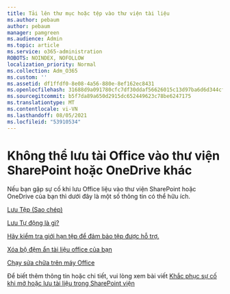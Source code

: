 ```yaml
---
title: Tải lên thư mục hoặc tệp vào thư viện tài liệu
ms.author: pebaum
author: pebaum
manager: pamgreen
ms.audience: Admin
ms.topic: article
ms.service: o365-administration
ROBOTS: NOINDEX, NOFOLLOW
localization_priority: Normal
ms.collection: Adm_O365
ms.custom: ''
ms.assetid: df1ffdf0-8e08-4a56-880e-8ef162ec8431
ms.openlocfilehash: 31688d9a091780cfc7df30ddaf56626015c13d97ba6d6d344cf93b3536c2e0e7
ms.sourcegitcommit: b5f7da89a650d2915dc652449623c78be6247175
ms.translationtype: MT
ms.contentlocale: vi-VN
ms.lasthandoff: 08/05/2021
ms.locfileid: "53910534"
---
```

# <a name="cannot-save-office-documents-to-sharepoint-or-onedrive-document-libraries"></a>Không thể lưu tài Office vào thư viện SharePoint hoặc OneDrive khác

Nếu bạn gặp sự cố khi lưu Office liệu vào thư viện SharePoint hoặc OneDrive của bạn thì dưới đây là một số thông tin có thể hữu ích.

[Lưu Tệp (Sao chép)](https://support.office.com/article/save-a-file-in-microsoft-office-a7f0a209-ad22-4212-bb53-6cd8e801a6fb)

[Lưu Tự động là gì?](https://support.office.com/article/what-is-autosave-6d6bd723-ebfd-4e40-b5f6-ae6e8088f7a5)

[Hãy kiểm tra giới hạn tệp để đảm bảo tệp được hỗ trợ.](https://support.office.com/article/Invalid-file-names-and-file-types-in-OneDrive-OneDrive-for-Business-and-SharePoint-64883a5d-228e-48f5-b3d2-eb39e07630fa)

[Xóa bộ đệm ẩn tài liệu office của bạn](https://support.office.com/article/Delete-your-Office-Document-Cache-b1d3765e-d71b-4bb8-99ca-acd22c42995d)

[Chạy sửa chữa trên máy Office](https://support.office.com/Article/Repair-an-Office-application-7821d4b6-7c1d-4205-aa0e-a6b40c5bb88b)

Để biết thêm thông tin hoặc chi tiết, vui lòng xem bài viết [Khắc phục sự cố khi mở hoặc lưu tài liệu trong SharePoint viện](https://support.office.com/article/Fix-problems-opening-documents-in-SharePoint-libraries-31329FA1-4AD0-47FC-95D8-BB0C5B12A536)


